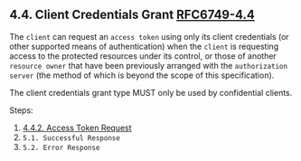 ## 4.4. Client Credentials Grant  [RFC6749-4.4]

The `client` can request an `access token` using only its client
credentials (or other supported means of authentication) when the
`client` is requesting access to the protected resources under its
control, or those of another `resource owner` that have been previously
arranged with the `authorization server` (the method of which is beyond
the scope of this specification).

The client credentials grant type MUST only be used by confidential clients.

Steps:

1. [4.4.2. Access Token Request](./4.4.2.%20access%20token%20request.md)
2. `5.1. Successful Response`
3. `5.2. Error Response`

[RFC6749-4.4]: https://datatracker.ietf.org/doc/html/rfc6749#section-4.4
